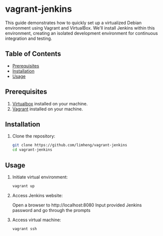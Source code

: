 # vagrant-jenkins

This guide demonstrates how to quickly set up a virtualized Debian environment using Vagrant and VirtualBox. We'll install Jenkins within this environment, creating an isolated development environment for continuous integration and testing.

## Table of Contents

- [Prerequisites](#prerequisites)
- [Installation](#installation)
- [Usage](#usage)

## Prerequisites

1. [Virtualbox](https://virtualbox.org/) installed on your machine.
2. [Vagrant](https://vagrantup.com/) installed on your machine.

## Installation

1. Clone the repository:

   ```bash
   git clone https://github.com/limheng/vagrant-jenkins
   cd vagrant-jenkins
   ```

## Usage

1. Initiate virtual environment:

   ```bash
   vagrant up
   ```

2. Access Jenkins website:

   Open a browser to http://localhost:8080
   Input provided Jenkins password and go through the prompts

3. Access virtual machine:
   ```bash
   vagrant ssh
   ```
